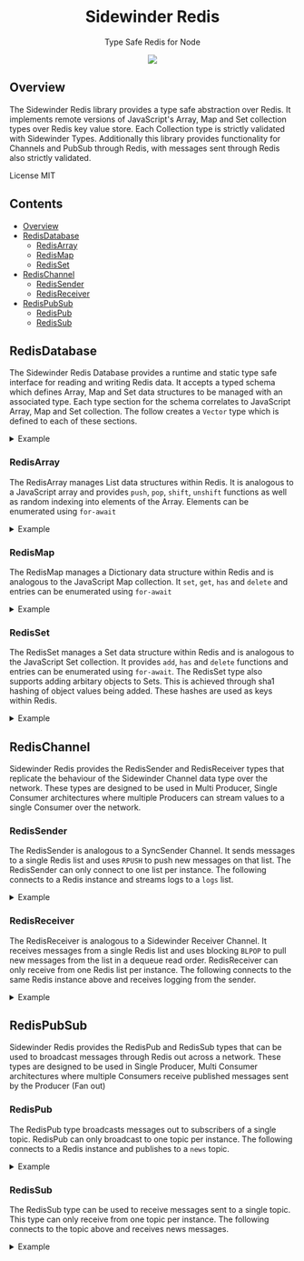 <div align='center'>

<h1>Sidewinder Redis</h1>

<p>Type Safe Redis for Node</p>

[<img src="https://img.shields.io/npm/v/@sidewinder/redis?label=%40sidewinder%2Fredis">](https://www.npmjs.com/package/@sidewinder/redis)

</div>

## Overview

The Sidewinder Redis library provides a type safe abstraction over Redis. It implements remote versions of JavaScript's Array, Map and Set collection types over Redis key value store. Each Collection type is strictly validated with Sidewinder Types. Additionally this library provides functionality for Channels and PubSub through Redis, with messages sent through Redis also strictly validated.

License MIT

## Contents

- [Overview](#Overview)
- [RedisDatabase](#RedisDatabase)
  - [RedisArray](#RedisArray)
  - [RedisMap](#RedisMap)
  - [RedisSet](#RedisSet)
- [RedisChannel](#RedisChannel)
  - [RedisSender](#RedisSender)
  - [RedisReceiver](#RedisReceiver)
- [RedisPubSub](#RedisPubSub)
  - [RedisPub](#RedisPub)
  - [RedisSub](#RedisSub)

## RedisDatabase

The Sidewinder Redis Database provides a runtime and static type safe interface for reading and writing Redis data. It accepts a typed schema which defines Array, Map and Set data structures to be managed with an associated type. Each type section for the schema correlates to JavaScript Array, Map and Set collection. The follow creates a `Vector` type which is defined to each of these sections.

<details>
<summary>Example</summary>

```typescript
import { Type, RedisDatabase } from '@sidewinder/redis'

const Vector = Type.Tuple([Type.Number(), Type.Number(), Type.Number()])

const Schema = Type.Database({
  arrays: {
    vectors: Vector, // Array<[number, number, number]>
  },
  sets: {
    vectors: Vector, // Set<[number, number, number]>
  },
  maps: {
    vectors: Vector, // Map<string, [number, number, number]>
  },
})

const database = await RedisDatabase.connect(Schema, 'redis://172.30.1.24:6379')

// Array<[number, number, number]>
const array = database.array('vectors')
await array.push([1, 0, 0])
await array.push([0, 1, 0])
await array.push([0, 0, 1])

// Set<[number, number, number]>
const set = database.set('vectors')
await set.add([1, 0, 0])
await set.add([0, 1, 0])
await set.add([0, 0, 1])

// Map<string, [number, number, number]>
const map = database.map('vectors')
await map.set('X', [1, 0, 0])
await map.set('Y', [0, 1, 0])
await map.set('Z', [0, 0, 1])
```

</details>

### RedisArray

The RedisArray manages List data structures within Redis. It is analogous to a JavaScript array and provides `push`, `pop`, `shift`, `unshift` functions as well as random indexing into elements of the Array. Elements can be enumerated using `for-await`

<details>
<summary>Example</summary>

```typescript
const array = database.array('vectors')
await array.push([1, 0, 0])
await array.push([0, 1, 0])
await array.push([0, 0, 1])

const vector = await array.get(1) // [0, 1, 0]

for await (const vector of array) {
  console.log(vector)
}
```

</details>

### RedisMap

The RedisMap manages a Dictionary data structure within Redis and is analogous to the JavaScript Map collection. It `set`, `get`, `has` and `delete` and entries can be enumerated using `for-await`

<details>
<summary>Example</summary>

```typescript
const map = database.map('vectors')
await map.set('X', [1, 0, 0])
await map.set('Y', [0, 1, 0])
await map.set('Z', [0, 0, 1])

const Y = await map.get('Y')

for await (const [key, value] of map) {
  console.log(key, value)
}
```

</details>

### RedisSet

The RedisSet manages a Set data structure within Redis and is analogous to the JavaScript Set collection. It provides `add`, `has` and `delete` functions and entries can be enumerated using `for-await`. The RedisSet type also supports adding arbitary objects to Sets. This is achieved through sha1 hashing of object values being added. These hashes are used as keys within Redis.

<details>
<summary>Example</summary>

```typescript
const set = database.set('vectors')
await set.add([1, 0, 0])
await set.add([0, 1, 0])
await set.add([0, 0, 1])

const exists = await vectors.has([0, 1, 2])

await set.delete([0, 1, 0])

for await (const value of vectors) {
  console.log(key, value)
}
```

</details>

## RedisChannel

Sidewinder Redis provides the RedisSender and RedisReceiver types that replicate the behaviour of the Sidewinder Channel data type over the network. These types are designed to be used in Multi Producer, Single Consumer architectures where multiple Producers can stream values to a single Consumer over the network.

### RedisSender

The RedisSender is analogous to a SyncSender Channel. It sends messages to a single Redis list and uses `RPUSH` to push new messages on that list. The RedisSender can only connect to one list per instance. The following connects to a Redis instance and streams logs to a `logs` list.

<details>
<summary>Example</summary>

```typescript
import { Type, RedisSender } from '@sidewinder/redis'

const sender = await RedisSender.connect(Type.String(), 'logs', 'redis://redis.domain.com:6379')

await sender.send('log message 1')
await sender.send('log message 2')
await sender.send('log message 3')
```

</details>

### RedisReceiver

The RedisReceiver is analogous to a Sidewinder Receiver Channel. It receives messages from a single Redis list and uses blocking `BLPOP` to pull new messages from the list in a dequeue read order. RedisReceiver can only receive from one Redis list per instance. The following connects to the same Redis instance above and receives logging from the sender.

<details>
<summary>Example</summary>

```typescript
import { Type, RedisReceiver } from '@sidewinder/redis'

const receiver = await RedisReceiver.connect(Type.String(), 'logs', 'redis://redis.domain.com:6379')

for await (const message of receiver) {
  console.log(message) // log message 1
  // log message 2
  // log message 3
}
```

</details>

## RedisPubSub

Sidewinder Redis provides the RedisPub and RedisSub types that can be used to broadcast messages through Redis out across a network. These types are designed to be used in Single Producer, Multi Consumer architectures where multiple Consumers receive published messages sent by the Producer (Fan out)

### RedisPub

The RedisPub type broadcasts messages out to subscribers of a single topic. RedisPub can only broadcast to one topic per instance. The following connects to a Redis instance and publishes to a `news` topic.

<details>
<summary>Example</summary>

```typescript
import { Type, RedisPub } from '@sidewinder/redis'

const sender = await RedisPub.connect(Type.String(), 'news', 'redis://redis.domain.com:6379')

await sender.send('good news')
await sender.send('bad news')
await sender.send('average news')
```

</details>

### RedisSub

The RedisSub type can be used to receive messages sent to a single topic. This type can only receive from one topic per instance. The following connects to the topic above and receives news messages.

<details>
<summary>Example</summary>

```typescript
import { Type, RedisSub } from '@sidewinder/redis'

const receiver = await RedisSub.connect(Type.String(), 'logs', 'redis://redis.domain.com:6379')

for await (const message of receiver) {
  console.log(message) // good news
  // bad news
  // average news
}
```

</details>
